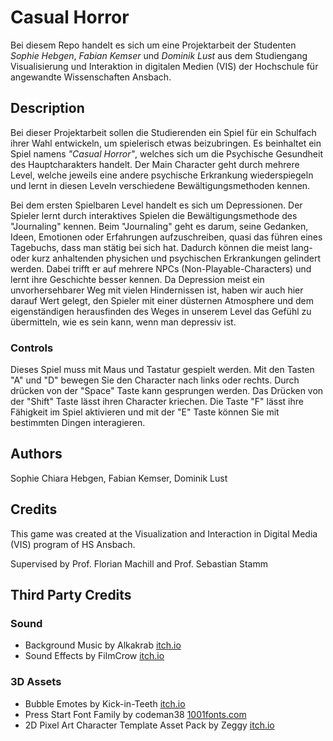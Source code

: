 # Casual Horror
Bei diesem Repo handelt es sich um eine Projektarbeit der Studenten *Sophie Hebgen*, *Fabian Kemser* und *Dominik Lust* aus dem Studiengang Visualisierung und Interaktion in digitalen Medien (VIS) der Hochschule für angewandte Wissenschaften Ansbach.


## Description
Bei dieser Projektarbeit sollen die Studierenden ein Spiel für ein Schulfach ihrer Wahl entwickeln, um spielerisch etwas beizubringen.
Es beinhaltet ein Spiel namens *"Casual Horror"*, welches sich um die Psychische Gesundheit des Hauptcharakters handelt.
Der Main Character geht durch mehrere Level, welche jeweils eine andere psychische Erkrankung wiederspiegeln und lernt in diesen Leveln verschiedene Bewältigungsmethoden kennen.

Bei dem ersten Spielbaren Level handelt es sich um Depressionen. Der Spieler lernt durch interaktives Spielen die Bewältigungsmethode des "Journaling" kennen. Beim "Journaling" 
geht es darum, seine Gedanken, Ideen, Emotionen oder Erfahrungen aufzuschreiben, quasi das führen eines Tagebuchs, dass man stätig bei sich hat. Dadurch können die meist lang- oder kurz anhaltenden
physichen und psychischen Erkrankungen gelindert werden. Dabei trifft er auf mehrere NPCs (Non-Playable-Characters) und lernt ihre Geschichte besser kennen. 
Da Depression meist ein unvorhersehbarer Weg mit vielen Hindernissen ist, haben wir auch hier darauf Wert gelegt, den Spieler mit einer düsternen Atmosphere und dem eigenständigen 
herausfinden des Weges in unserem Level das Gefühl zu übermitteln, wie es sein kann, wenn man depressiv ist.


### Controls
Dieses Spiel muss mit Maus und Tastatur gespielt werden.
Mit den Tasten "A" und "D" bewegen Sie den Character nach links oder rechts.
Durch drücken von der "Space" Taste kann gesprungen werden.
Das Drücken von der "Shift" Taste lässt ihren Character kriechen.
Die Taste "F" lässt ihre Fähigkeit im Spiel aktivieren und mit der "E" Taste können Sie mit bestimmten Dingen interagieren.

## Authors
Sophie Chiara Hebgen, Fabian Kemser, Dominik Lust

## Credits
This game was created at the Visualization and Interaction in Digital Media (VIS) program of HS Ansbach. 

Supervised by Prof. Florian Machill and Prof. Sebastian Stamm

## Third Party Credits

### Sound
* Background Music by Alkakrab [itch.io](https://alkakrab.itch.io/piano-instrumental)
* Sound Effects by FilmCrow [itch.io](https://filmcow.itch.io/)

### 3D Assets
* Bubble Emotes by Kick-in-Teeth [itch.io](https://kicked-in-teeth.itch.io/emoticons)
* Press Start Font Family by codeman38 [1001fonts.com](https://www.1001fonts.com/press-start-font.html)
* 2D Pixel Art Character Template Asset Pack by Zeggy [itch.io](https://zegley.itch.io/2d-platformermetroidvania-asset-pack)